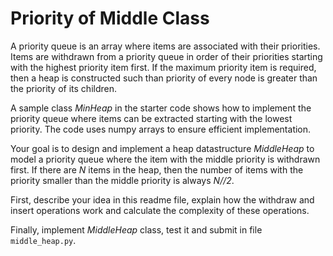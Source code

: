 # Priority of Middle Class 
A priority queue is an array where items are associated with their priorities. Items are withdrawn from a priority queue in order of their priorities starting with the highest priority item first. If the maximum priority item is required, then a heap is constructed such than priority of every node is greater than the priority of its children.

A sample class <em>MinHeap</em> in the starter code shows how to implement the priority queue where items can be extracted starting with the lowest priority. The code uses numpy arrays to ensure efficient implementation.

Your goal is to design and implement a heap datastructure <em>MiddleHeap</em> to model a priority queue where the item with the middle priority is withdrawn first. If there are <em>N</em> items in the heap, then the number of items with the priority smaller than the middle priority is always <em>N//2</em>.

First, describe your idea in this readme file, explain how the withdraw and insert operations work and calculate the complexity of these operations. 

Finally, implement <em>MiddleHeap</em> class, test it and submit in file `middle_heap.py`.

